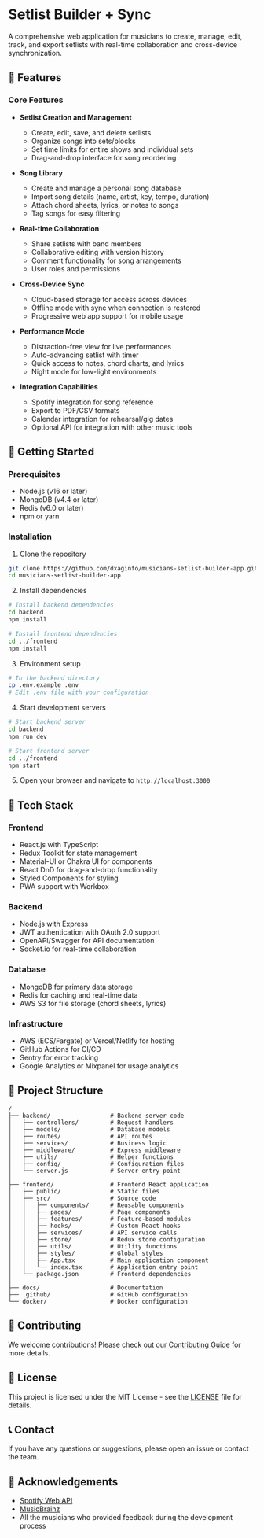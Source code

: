 # Setlist Builder + Sync

A comprehensive web application for musicians to create, manage, edit, track, and export setlists with real-time collaboration and cross-device synchronization.

## 🎵 Features

### Core Features
- **Setlist Creation and Management**
  - Create, edit, save, and delete setlists
  - Organize songs into sets/blocks
  - Set time limits for entire shows and individual sets
  - Drag-and-drop interface for song reordering

- **Song Library**
  - Create and manage a personal song database
  - Import song details (name, artist, key, tempo, duration)
  - Attach chord sheets, lyrics, or notes to songs
  - Tag songs for easy filtering

- **Real-time Collaboration**
  - Share setlists with band members
  - Collaborative editing with version history
  - Comment functionality for song arrangements
  - User roles and permissions

- **Cross-Device Sync**
  - Cloud-based storage for access across devices
  - Offline mode with sync when connection is restored
  - Progressive web app support for mobile usage

- **Performance Mode**
  - Distraction-free view for live performances
  - Auto-advancing setlist with timer
  - Quick access to notes, chord charts, and lyrics
  - Night mode for low-light environments

- **Integration Capabilities**
  - Spotify integration for song reference
  - Export to PDF/CSV formats
  - Calendar integration for rehearsal/gig dates
  - Optional API for integration with other music tools

## 🚀 Getting Started

### Prerequisites
- Node.js (v16 or later)
- MongoDB (v4.4 or later)
- Redis (v6.0 or later)
- npm or yarn

### Installation

1. Clone the repository
```bash
git clone https://github.com/dxaginfo/musicians-setlist-builder-app.git
cd musicians-setlist-builder-app
```

2. Install dependencies
```bash
# Install backend dependencies
cd backend
npm install

# Install frontend dependencies
cd ../frontend
npm install
```

3. Environment setup
```bash
# In the backend directory
cp .env.example .env
# Edit .env file with your configuration
```

4. Start development servers
```bash
# Start backend server
cd backend
npm run dev

# Start frontend server
cd ../frontend
npm start
```

5. Open your browser and navigate to `http://localhost:3000`

## 🧰 Tech Stack

### Frontend
- React.js with TypeScript
- Redux Toolkit for state management
- Material-UI or Chakra UI for components
- React DnD for drag-and-drop functionality
- Styled Components for styling
- PWA support with Workbox

### Backend
- Node.js with Express
- JWT authentication with OAuth 2.0 support
- OpenAPI/Swagger for API documentation
- Socket.io for real-time collaboration

### Database
- MongoDB for primary data storage
- Redis for caching and real-time data
- AWS S3 for file storage (chord sheets, lyrics)

### Infrastructure
- AWS (ECS/Fargate) or Vercel/Netlify for hosting
- GitHub Actions for CI/CD
- Sentry for error tracking
- Google Analytics or Mixpanel for usage analytics

## 📂 Project Structure

```
/
├── backend/                 # Backend server code
│   ├── controllers/         # Request handlers
│   ├── models/              # Database models
│   ├── routes/              # API routes
│   ├── services/            # Business logic
│   ├── middleware/          # Express middleware
│   ├── utils/               # Helper functions
│   ├── config/              # Configuration files
│   └── server.js            # Server entry point
│
├── frontend/                # Frontend React application
│   ├── public/              # Static files
│   ├── src/                 # Source code
│   │   ├── components/      # Reusable components
│   │   ├── pages/           # Page components
│   │   ├── features/        # Feature-based modules
│   │   ├── hooks/           # Custom React hooks
│   │   ├── services/        # API service calls
│   │   ├── store/           # Redux store configuration
│   │   ├── utils/           # Utility functions
│   │   ├── styles/          # Global styles
│   │   ├── App.tsx          # Main application component
│   │   └── index.tsx        # Application entry point
│   └── package.json         # Frontend dependencies
│
├── docs/                    # Documentation
├── .github/                 # GitHub configuration
└── docker/                  # Docker configuration
```

## 🤝 Contributing
We welcome contributions! Please check out our [Contributing Guide](CONTRIBUTING.md) for more details.

## 📝 License
This project is licensed under the MIT License - see the [LICENSE](LICENSE) file for details.

## 📞 Contact
If you have any questions or suggestions, please open an issue or contact the team.

## 🙏 Acknowledgements
- [Spotify Web API](https://developer.spotify.com/documentation/web-api/)
- [MusicBrainz](https://musicbrainz.org/doc/MusicBrainz_API)
- All the musicians who provided feedback during the development process